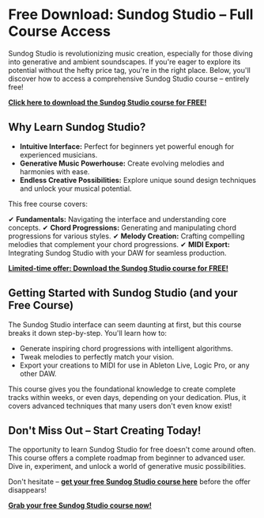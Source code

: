 # Free Download: Sundog Studio – Full Course Access

Sundog Studio is revolutionizing music creation, especially for those diving into generative and ambient soundscapes. If you're eager to explore its potential without the hefty price tag, you're in the right place. Below, you'll discover how to access a comprehensive Sundog Studio course – entirely free!

[**Click here to download the Sundog Studio course for FREE!**](https://udemywork.com/sundog-studio)

## Why Learn Sundog Studio?

*   **Intuitive Interface:** Perfect for beginners yet powerful enough for experienced musicians.
*   **Generative Music Powerhouse:** Create evolving melodies and harmonies with ease.
*   **Endless Creative Possibilities:** Explore unique sound design techniques and unlock your musical potential.

This free course covers:

✔ **Fundamentals:** Navigating the interface and understanding core concepts.
✔ **Chord Progressions:** Generating and manipulating chord progressions for various styles.
✔ **Melody Creation:** Crafting compelling melodies that complement your chord progressions.
✔ **MIDI Export:** Integrating Sundog Studio with your DAW for seamless production.

[**Limited-time offer: Download the Sundog Studio course for FREE!**](https://udemywork.com/sundog-studio)

## Getting Started with Sundog Studio (and your Free Course)

The Sundog Studio interface can seem daunting at first, but this course breaks it down step-by-step. You'll learn how to:

*   Generate inspiring chord progressions with intelligent algorithms.
*   Tweak melodies to perfectly match your vision.
*   Export your creations to MIDI for use in Ableton Live, Logic Pro, or any other DAW.

This course gives you the foundational knowledge to create complete tracks within weeks, or even days, depending on your dedication. Plus, it covers advanced techniques that many users don't even know exist!

## Don't Miss Out – Start Creating Today!

The opportunity to learn Sundog Studio for free doesn't come around often. This course offers a complete roadmap from beginner to advanced user. Dive in, experiment, and unlock a world of generative music possibilities.

Don't hesitate – **[get your free Sundog Studio course here](https://udemywork.com/sundog-studio)** before the offer disappears!

[**Grab your free Sundog Studio course now!**](https://udemywork.com/sundog-studio)
